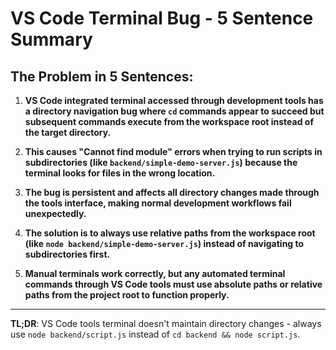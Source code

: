 # VS Code Terminal Bug - 5 Sentence Summary

## The Problem in 5 Sentences:

1. **VS Code integrated terminal accessed through development tools has a directory navigation bug where `cd` commands appear to succeed but subsequent commands execute from the workspace root instead of the target directory.**

2. **This causes "Cannot find module" errors when trying to run scripts in subdirectories (like `backend/simple-demo-server.js`) because the terminal looks for files in the wrong location.**

3. **The bug is persistent and affects all directory changes made through the tools interface, making normal development workflows fail unexpectedly.**

4. **The solution is to always use relative paths from the workspace root (like `node backend/simple-demo-server.js`) instead of navigating to subdirectories first.**

5. **Manual terminals work correctly, but any automated terminal commands through VS Code tools must use absolute paths or relative paths from the project root to function properly.**

---

**TL;DR**: VS Code tools terminal doesn't maintain directory changes - always use `node backend/script.js` instead of `cd backend && node script.js`.